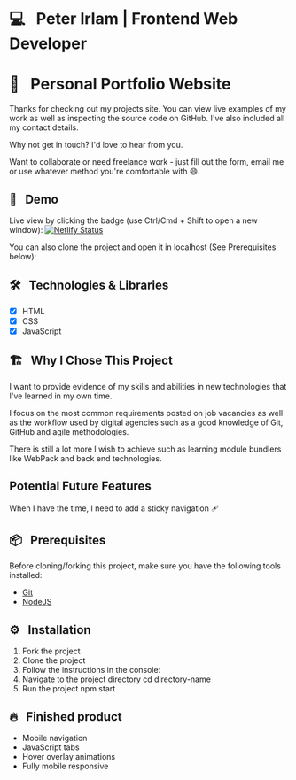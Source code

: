 # 💻 &nbsp; Peter Irlam | Frontend Web Developer

# 📖 &nbsp; Personal Portfolio Website

Thanks for checking out my projects site. You can view live examples of my work as well as inspecting the source code on
GitHub. I've also included all my contact details. 

Why not get in touch? I'd love to hear from you. 

Want to collaborate or need freelance work - just fill out the form, email me or use whatever method you're comfortable with 😄.

## 🔗 &nbsp; Demo

Live view by clicking the badge (use Ctrl/Cmd + Shift to open a new window): [![Netlify Status](https://api.netlify.com/api/v1/badges/ef9d5396-a742-445e-964a-9200d87c17cb/deploy-status)](https://app.netlify.com/sites/peter-irlam-portfolio/deploys)

You can also clone the project and open it in localhost (See Prerequisites below):

## 🛠 &nbsp; Technologies & Libraries

- [x] HTML
- [x] CSS
- [x] JavaScript

## 🏗️ &nbsp; Why I Chose This Project

I want to provide evidence of my skills and abilities in new technologies that I've learned in my own time. 

I focus on the most common requirements posted on job vacancies as well as the workflow used by digital agencies such as a good knowledge of
Git, GitHub and agile methodologies. 

There is still a lot more I wish to achieve such as learning module bundlers like WebPack and back end technologies.

## Potential Future Features

When I have the time, I need to add a sticky navigation 🩹

## 📦 &nbsp; Prerequisites

Before cloning/forking this project, make sure you have the following tools installed:

- [Git](https://git-scm.com/downloads)
- [NodeJS](https://nodejs.org/en/download/)

## ⚙️ &nbsp; Installation

1. Fork the project
2. Clone the project
3. Follow the instructions in the console:
4. Navigate to the project directory cd directory-name
6. Run the project npm start

## 🔥 &nbsp; Finished product

- Mobile navigation
- JavaScript tabs 
- Hover overlay animations
- Fully mobile responsive
